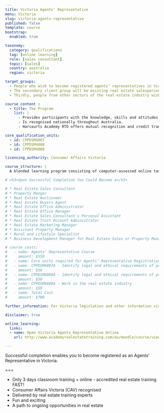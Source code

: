 ```yaml
---
title: Victoria Agents' Representative
menu: Victoria
slug: victoria-agents-representative
published: false
template: course
bootstrap:
  enabled: true

taxonomy:
  category: qualifications
  tag: [online learning]
  role: [sales consultant]
  topic: [sales]
  country: australia
  region: victoria

target_groups:
  - People who wish to become registered agents’ representatives in Victoria. Usually this group will have had little or no experience in the industry.
  - The secondary client group will be existing real estate salespersons moving interstate or from another country wishing to register as an agents’ representative.
  - Thirdly, people from other sectors of the real estate industry wishing to further develop their knowledge or skills in specific areas; e.g. personal assistants, registered salespersons, real estate franchise owners and managers wanting to up-skill or remain current in real estate practice.

course_content :
  - title: The Program
    list: |
      - Provides participants with the knowledge, skills and attitudes to demonstrate competency in **3 units** from the CPP40307 Certificate IV in Property Services (Real Estate).
      - Is recognised nationally throughout Australia.
      - Harcourts Academy RTO offers mutual recognition and credit transfer, plus [recognition of prior learning](/qualifications/australia/rpl).

core_qualification_units:
  - id: CPPDSM4007
  - id: CPPDSM4008
  - id: CPPDSM4080

licensing_authority: Consumer Affairs Victoria

course_structure: |
  A blended learning program consisting of computer-assessed online tasks followed by 3 days in-class training.

# <h3>Upon Successful Completion You Could Become a</h3>

# * Real Estate Sales Consultant
# * Property Manger
# * Real Estate Auctioneer
# * Real Estate Buyers Agent
# * Real Estate Office Administrator
# * Real Estate Office Manager
# * Real Estate Sales Consultant's Personal Assistant
# * Real Estate Trust Account Administrator
# * Real Estate Marketing Manager
# * Assistant Property Manager
# * Rural and Lifestyle Specialist
# * Business Development Manager for Real Estate Sales or Property Management

# course_costs:
#   - name: Agents’ Representative Course
#     amount: $550
#   - name: Core units required for Agents’ Representative Registration
#   - name: CPPDSM4007A - Identify legal and ethical requirements of property management to complete work
#     amount: $50
#   - name: CPPDSM4008A - Identify legal and ethical requirements of property sales to complete work
#     amount: $50
#   - name: CPPDSM4080A - Work in the real estate industry
#     amount: $50
#   - name: Total Cost
#     amount: $700

further_information: For Victoria legislation and other information visit [Consumer Affairs](http://www.consumer.vic.gov.au/businesses/licensed-businesses/estate-agents).

disclaimer: true

online_learning:
  links:
  - name: Open Victoria Agents Representative Online
    url: http://www.academyrealestatetraining.com/au/moodle/course/view.php?id=106

---
```


Successful completion enables you to become registered as an Agents’ Representative in Victoria.

===

* Only 3 days classroom training + online - accredited real estate training FAST!
* Consumer Affairs Victoria (CAV) recognised
* Delivered by real estate training experts
* Fun and exciting
* A path to ongoing opportunities in real estate
